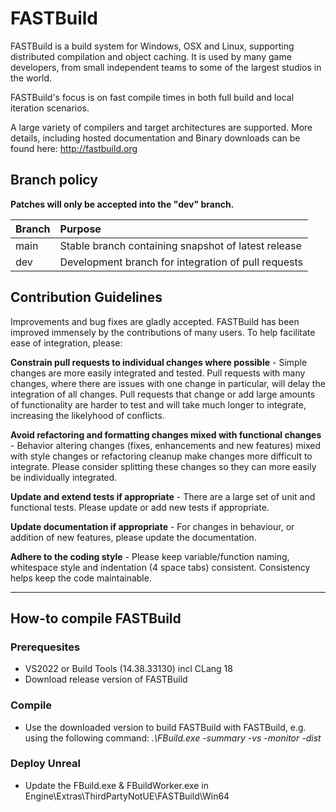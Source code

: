 # FASTBuild

FASTBuild is a build system for Windows, OSX and Linux, supporting distributed compilation and object caching. It is used by many game developers, from small independent teams to some of the largest studios in the world.

FASTBuild's focus is on fast compile times in both full build and local iteration scenarios.

A large variety of compilers and target architectures are supported. More details, including hosted documentation and Binary downloads can
be found here: http://fastbuild.org

## Branch policy

**Patches will only be accepted into the "dev" branch.**

| Branch | Purpose |
| :----- | :----- |
| main   | Stable branch containing snapshot of latest release |
| dev    | Development branch for integration of pull requests |

## Contribution Guidelines

Improvements and bug fixes are gladly accepted. FASTBuild has been improved immensely by the contributions of many users. To help facilitate ease of integration, please:

**Constrain pull requests to individual changes where possible** - Simple changes are more easily integrated and tested. Pull requests with many changes, where there are issues with one change in particular, will delay the integration of all changes. Pull requests that change or add large amounts of functionality are harder to test and will take much longer to integrate, increasing the likelyhood of conflicts.

**Avoid refactoring and formatting changes mixed with functional changes** - Behavior altering changes (fixes, enhancements and new features) mixed with style changes or refactoring cleanup make changes more difficult to integrate. Please consider splitting these changes so they can more easily be individually integrated.

**Update and extend tests if appropriate** - There are a large set of unit and functional tests. Please update or add new tests if appropriate.

**Update documentation if appropriate** - For changes in behaviour, or addition of new features, please update the documentation.

**Adhere to the coding style** - Please keep variable/function naming, whitespace style and indentation (4 space tabs) consistent. Consistency helps keep the code maintainable.

---

## How-to compile FASTBuild
### Prerequesites
- VS2022 or Build Tools (14.38.33130) incl CLang 18
- Download release version of FASTBuild

### Compile
- Use the downloaded version to build FASTBuild with FASTBuild, e.g. using the following command:
  _.\FBuild.exe -summary -vs -monitor -dist_ 

### Deploy Unreal
- Update the FBuild.exe & FBuildWorker.exe in Engine\Extras\ThirdPartyNotUE\FASTBuild\Win64